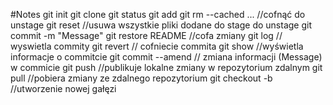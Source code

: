 #Notes
git init
git clone
git status
git add
git rm --cached <file>... //cofnąć do unstage
git reset //usuwa wszystkie pliki dodane do stage do unstage
git commit -m "Message"
git restore README //cofa zmiany
git log // wyswietla commity
git revert <hash> // cofniecie commita
git show <hash> //wyświetla informacje o commitcie
git commit --amend // zmiana informacji (Message) w commicie
git push //publikuje lokalne zmiany w repozytorium zdalnym
git pull //pobiera zmiany ze zdalnego repozytorium
git checkout -b <NazwaBrancha> //utworzenie nowej gałęzi
